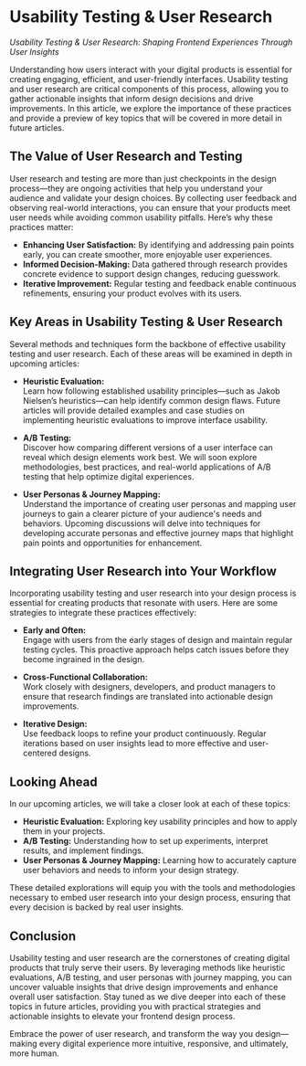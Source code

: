 # Usability Testing &amp; User Research

*Usability Testing & User Research: Shaping Frontend Experiences Through User Insights*

Understanding how users interact with your digital products is essential for creating engaging, efficient, and user-friendly interfaces. Usability testing and user research are critical components of this process, allowing you to gather actionable insights that inform design decisions and drive improvements. In this article, we explore the importance of these practices and provide a preview of key topics that will be covered in more detail in future articles.

## The Value of User Research and Testing

User research and testing are more than just checkpoints in the design process—they are ongoing activities that help you understand your audience and validate your design choices. By collecting user feedback and observing real-world interactions, you can ensure that your products meet user needs while avoiding common usability pitfalls. Here’s why these practices matter:

- **Enhancing User Satisfaction:** By identifying and addressing pain points early, you can create smoother, more enjoyable user experiences.
- **Informed Decision-Making:** Data gathered through research provides concrete evidence to support design changes, reducing guesswork.
- **Iterative Improvement:** Regular testing and feedback enable continuous refinements, ensuring your product evolves with its users.

## Key Areas in Usability Testing & User Research

Several methods and techniques form the backbone of effective usability testing and user research. Each of these areas will be examined in depth in upcoming articles:

- **Heuristic Evaluation:**  
  Learn how following established usability principles—such as Jakob Nielsen’s heuristics—can help identify common design flaws. Future articles will provide detailed examples and case studies on implementing heuristic evaluations to improve interface usability.

- **A/B Testing:**  
  Discover how comparing different versions of a user interface can reveal which design elements work best. We will soon explore methodologies, best practices, and real-world applications of A/B testing that help optimize digital experiences.

- **User Personas & Journey Mapping:**  
  Understand the importance of creating user personas and mapping user journeys to gain a clearer picture of your audience's needs and behaviors. Upcoming discussions will delve into techniques for developing accurate personas and effective journey maps that highlight pain points and opportunities for enhancement.

## Integrating User Research into Your Workflow

Incorporating usability testing and user research into your design process is essential for creating products that resonate with users. Here are some strategies to integrate these practices effectively:

- **Early and Often:**  
  Engage with users from the early stages of design and maintain regular testing cycles. This proactive approach helps catch issues before they become ingrained in the design.

- **Cross-Functional Collaboration:**  
  Work closely with designers, developers, and product managers to ensure that research findings are translated into actionable design improvements.

- **Iterative Design:**  
  Use feedback loops to refine your product continuously. Regular iterations based on user insights lead to more effective and user-centered designs.

## Looking Ahead

In our upcoming articles, we will take a closer look at each of these topics:

- **Heuristic Evaluation:** Exploring key usability principles and how to apply them in your projects.
- **A/B Testing:** Understanding how to set up experiments, interpret results, and implement findings.
- **User Personas & Journey Mapping:** Learning how to accurately capture user behaviors and needs to inform your design strategy.

These detailed explorations will equip you with the tools and methodologies necessary to embed user research into your design process, ensuring that every decision is backed by real user insights.

## Conclusion

Usability testing and user research are the cornerstones of creating digital products that truly serve their users. By leveraging methods like heuristic evaluations, A/B testing, and user personas with journey mapping, you can uncover valuable insights that drive design improvements and enhance overall user satisfaction. Stay tuned as we dive deeper into each of these topics in future articles, providing you with practical strategies and actionable insights to elevate your frontend design process.

Embrace the power of user research, and transform the way you design—making every digital experience more intuitive, responsive, and ultimately, more human.